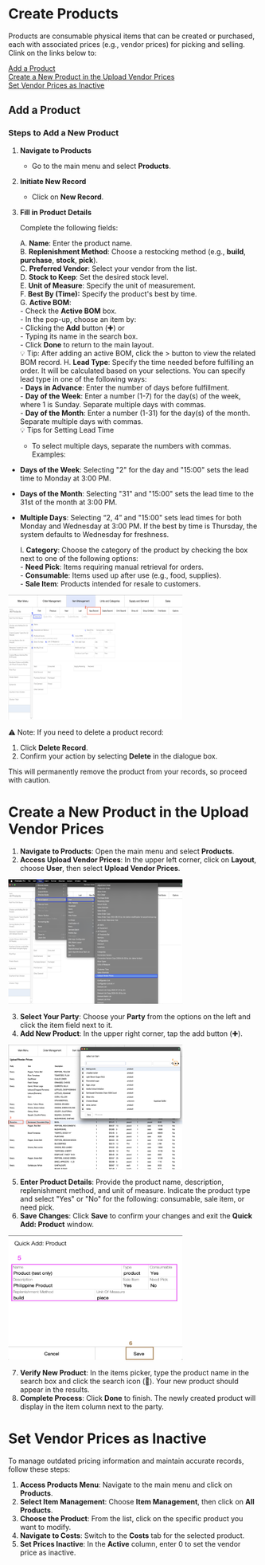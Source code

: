 # Create Products

Products are consumable physical items that can be created or purchased, each with associated prices (e.g., vendor prices) for picking and selling. Clink on the links below to: 

[Add a Product](add-a-product) <br>
[Create a New Product in the Upload Vendor Prices](create-a-new-product-in-the-upload-vendor-services) <br>
[Set Vendor Prices as Inactive](set-vendor-prices-as-inactive) <br>
## Add a Product

### Steps to Add a New Product

1. **Navigate to Products**
    
    - Go to the main menu and select **Products**.
2. **Initiate New Record**
    
    - Click on **New Record**.
3. **Fill in Product Details**
    
    Complete the following fields:

    A.  **Name**: Enter the product name. <br>
    B. **Replenishment Method**: Choose a restocking method (e.g., **build**, **purchase**, **stock**, **pick**). <br>
    C.  **Preferred Vendor**: Select your vendor from the list. <br>
    D. **Stock to Keep**: Set the desired stock level. <br>
    E. **Unit of Measure**: Specify the unit of measurement. <br>
    F. **Best By (Time):** Specify the product's best by time. <br>
    G. **Active BOM**: <br>
        - Check the **Active BOM** box. <br>
        - In the pop-up, choose an item by: <br> 
            - Clicking the **Add** button (✚) or <br>
            - Typing its name in the search box. <br>
        - Click **Done** to return to the main layout. <br>
		💡 Tip: After adding an active BOM, click the > button to view the related BOM record.
    H. **Lead Type**: Specify the time needed before fulfilling an order. It will be calculated based on your selections. You can specify lead type in one of the following ways: <br> 
        - **Days in Advance**: Enter the number of days before fulfillment. <br>
        - **Day of the Week**: Enter a number (1-7) for the day(s) of the week, where 1 is Sunday. Separate multiple days with commas. <br>
        - **Day of the Month**: Enter a number (1-31) for the day(s) of the month. Separate multiple days with commas. <br>
	💡 Tips for Setting Lead Time <br>
	- To select multiple days, separate the numbers with commas. <br>
	Examples: 
- **Days of the Week**: Selecting "2" for the day and "15:00" sets the lead time to Monday at 3:00 PM. <br>
- **Days of the Month**: Selecting "31" and "15:00" sets the lead time to the 31st of the month at 3:00 PM. <br>
- **Multiple Days**: Selecting “2, 4” and "15:00" sets lead times for both Monday and Wednesday at 3:00 PM. If the best by time is Thursday, the system defaults to Wednesday for freshness. <br>

	I. **Category**: Choose the category of the product by checking the box next to one of the following options: <br>
		- **Need Pick**: Items requiring manual retrieval for orders. <br>
		- **Consumable**: Items used up after use (e.g., food, supplies). <br>
		- **Sale Item**: Products intended for resale to customers. <br>

<img src="https://github.com/Fx-Professional-Services/HorizonDocs/blob/staging/Horizon%20User%20Guide/00%20Assets/56_create_products.png" width="350" height="250">

⚠️ Note: If you need to delete a product record: <br>

1. Click **Delete Record**. <br>
2. Confirm your action by selecting **Delete** in the dialogue box. <br>

This will permanently remove the product from your records, so proceed with caution.
# Create a New Product in the Upload Vendor Prices

1. **Navigate to Products**: Open the main menu and select **Products**.
2. **Access Upload Vendor Prices**: In the upper left corner, click on **Layout**, choose **User**, then select **Upload Vendor Prices**.

<img src="https://github.com/Fx-Professional-Services/HorizonDocs/blob/staging/Horizon%20User%20Guide/00%20Assets/57_upload_vendor_prices.png" width="350" height="250">

3. **Select Your Party**: Choose your **Party** from the options on the left and click the item field next to it.
4. **Add New Product**: In the upper right corner, tap the add button (✚).

<img src="https://github.com/Fx-Professional-Services/HorizonDocs/blob/staging/Horizon%20User%20Guide/00%20Assets/58_add_product_upload_vendor_prices.png" width="350" height="250">

5. **Enter Product Details**: Provide the product name, description, replenishment method, and unit of measure. Indicate the product type and select "Yes" or "No" for the following: consumable, sale item, or need pick.
6. **Save Changes**: Click **Save** to confirm your changes and exit the **Quick Add: Product** window.

<img src="https://github.com/Fx-Professional-Services/HorizonDocs/blob/staging/Horizon%20User%20Guide/00%20Assets/59_quick_add_products.png" width="350" height="250">

7. **Verify New Product**: In the items picker, type the product name in the search box and click the search icon (🔎). Your new product should appear in the results.
8. **Complete Process**: Click **Done** to finish. The newly created product will display in the item column next to the party.

# Set Vendor Prices as Inactive

To manage outdated pricing information and maintain accurate records, follow these steps:

1. **Access Products Menu**: Navigate to the main menu and click on **Products**.
2. **Select Item Management**: Choose **Item Management**, then click on **All Products**.
3. **Choose the Product**: From the list, click on the specific product you want to modify.
4. **Navigate to Costs**: Switch to the **Costs** tab for the selected product.
5. **Set Prices Inactive**: In the **Active** column, enter 0 to set the vendor price as inactive.


